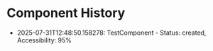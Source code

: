 # Component History

- 2025-07-31T12:48:50.158278: TestComponent - Status: created, Accessibility: 95%
